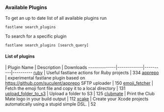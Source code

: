 ### Available Plugins

To get an up to date list of all available plugins run

```
fastlane search_plugins
```

To search for a specific plugin

```
fastlane search_plugins [search_query]
```

#### List of plugins

| Plugin Name | Description | Downloads
--------------|-------------|----------|----------
[ruby](https://github.com/<GITHUB_USERNAME>/fastlane-plugin-ruby) | Useful fastlane actions for Ruby projects | 334
[apprepo](https://github.com/suculent/fastlane-plugin-apprepo) | experimental fastlane plugin based on https://github.com/suculent/apprepo SFTP uploader | 150
[emoji_fetcher](https://github.com/<GITHUB_USERNAME>/fastlane-plugin-emoji_fetcher) | Fetch the emoji font file and copy it to a local directory | 131
[upload_folder_to_s3](https://github.com/teriiehina/fastlane-plugin-upload_folder_to_s3) | Upload a folder to S3 | 125
[clubmate](https://github.com/KrauseFx/fastlane-plugin-clubmate) | Print the Club Mate logo in your build output | 112
[xcake](https://github.com/jcampbell05/xcake/) | Create your Xcode projects automatically using a stupid simple DSL. | 52
